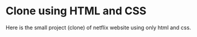 # Clone using HTML and CSS 
Here is the small project (clone) of netflix website using only html and css.
